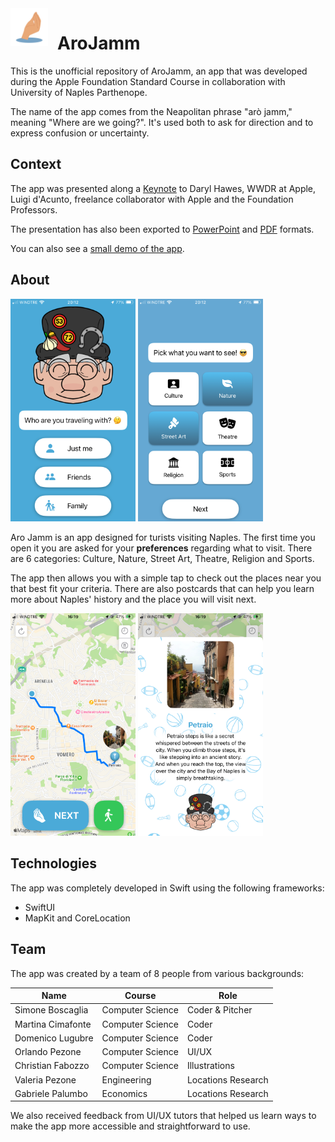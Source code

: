 <img src="assets/icon.png" alt="Aro Jamm" style="width:60px; float:left; margin-right:15px;" />

# AroJamm

This is the unofficial repository of AroJamm, an app that was developed during the Apple Foundation Standard Course in collaboration with University of Naples Parthenope.

The name of the app comes from the Neapolitan phrase "arò jamm," meaning "Where are we going?".
It's used both to ask for direction and to express confusion or uncertainty.

## Context

The app was presented along a [Keynote](https://www.dropbox.com/scl/fi/8caj6aa3zls5diu1zfvvk/Aro-Jamm.key?rlkey=beqjpwglj36o3olo8suw1g2xt&st=3b1c2q3h&dl=0) to Daryl Hawes, WWDR at Apple, Luigi d'Acunto, freelance collaborator with Apple and the Foundation Professors.

The presentation has also been exported to [PowerPoint](https://www.dropbox.com/scl/fi/oy135ae0ctfdfpitfu41p/Aro-Jamm.pptx?rlkey=flcpxpe3licoybo3hitnciv92&st=o8o436xp&dl=0) and [PDF](assets/AroJamm.pdf) formats.

You can also see a [small demo of the app](https://youtu.be/JB_lgBAjq5A).

## About
<img src="assets/screenshot_1.png" width="200"/>
<img src="assets/screenshot_2.png" width="200"/>

Aro Jamm is an app designed for turists visiting Naples. The first time you open it you are asked for your **preferences** regarding what to visit. There are 6 categories: Culture, Nature, Street Art, Theatre, Religion and Sports.


The app then allows you with a simple tap to check out the places near you that best fit your criteria. 
There are also postcards that can help you learn more about Naples' history and the place you will visit next.

<img src="assets/screenshot_3.png" width="200"/>
<img src="assets/screenshot_4.png" width="200"/>

## Technologies

The app was completely developed in Swift using the following frameworks:

* SwiftUI
* MapKit and CoreLocation

## Team

The app was created by a team of 8 people from various backgrounds:

| Name  |  Course | Role |
|---|---|---|
|  Simone Boscaglia  | Computer Science  | Coder & Pitcher |
|  Martina Cimafonte | Computer Science  | Coder |
|  Domenico Lugubre  | Computer Science  | Coder |
|  Orlando Pezone    | Computer Science  | UI/UX |
|  Christian Fabozzo | Computer Science  | Illustrations |
|  Valeria Pezone    | Engineering       | Locations Research |
|  Gabriele Palumbo  | Economics         | Locations Research |

We also received feedback from UI/UX tutors that helped us learn ways to make the app more accessible and straightforward to use.



